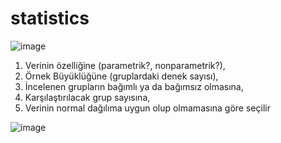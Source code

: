 # statistics


![image](https://user-images.githubusercontent.com/105038798/168419111-78506881-d416-497a-b34f-c501de0031f3.png)


1.  Verinin özelliğine (parametrik?, nonparametrik?),
2.  Örnek Büyüklüğüne (gruplardaki denek sayısı),
3. İncelenen grupların bağımlı ya da bağımsız olmasına,
4. Karşılaştırılacak grup sayısına,
5. Verinin normal dağılıma uygun olup olmamasına göre seçilir

	
![image](https://user-images.githubusercontent.com/105038798/168419330-d66d50ab-e07d-4d64-9673-077d88bb10f6.png)
